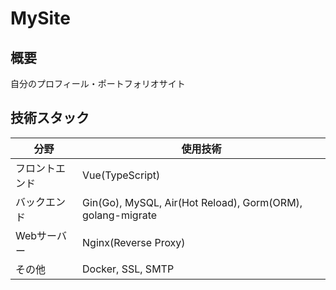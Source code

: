 # MySite

## 概要
自分のプロフィール・ポートフォリオサイト

## 技術スタック
| 分野 | 使用技術 |
| ---- | ---- |
| フロントエンド | Vue(TypeScript) |
| バックエンド | Gin(Go), MySQL, Air(Hot Reload), Gorm(ORM), golang-migrate |
| Webサーバー | Nginx(Reverse Proxy) |
| その他 | Docker, SSL, SMTP |